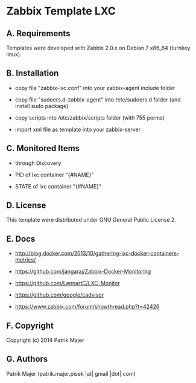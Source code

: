 Zabbix Template LXC
=========

A. Requirements
--

Templates were developed with Zabbix 2.0.x on Debian 7 x86_64 (turnkey linux).


B. Installation
--

* copy file "zabbix-lxc.conf" into your zabbix-agent include folder

* copy file "sudoers.d-zabbix-agent" into /etc/sudoers.d folder (and install sudo package)

* copy scripts into /etc/zabbix/scripts folder (with 755 perms)

* import xml file as template into your zabbix-server


C. Monitored Items
--

- through Discovery

* PID of lxc container "{#NAME}"

* STATE of lxc container "{#NAME}"

D. License
--

This template were distributed under GNU General Public License 2.

E. Docs
--

* http://blog.docker.com/2013/10/gathering-lxc-docker-containers-metrics/

* https://github.com/jangaraj/Zabbix-Docker-Monitoring

* https://github.com/LennartC/LXC-Monitor

* https://github.com/google/cadvisor

* https://www.zabbix.com/forum/showthread.php?t=42426

F. Copyright
--

Copyright (c) 2014 Patrik Majer

G.  Authors
--

Patrik Majer
      (patrik.majer.pisek |at| gmail |dot| com)
